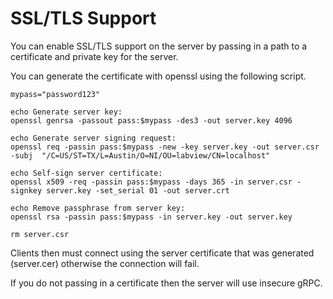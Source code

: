 # SSL/TLS Support

You can enable SSL/TLS support on the server by passing in a path to a certificate and private key for the server.

You can generate the certificate with openssl using the following script.

```
mypass="password123"

echo Generate server key:
openssl genrsa -passout pass:$mypass -des3 -out server.key 4096

echo Generate server signing request:
openssl req -passin pass:$mypass -new -key server.key -out server.csr -subj  "/C=US/ST=TX/L=Austin/O=NI/OU=labview/CN=localhost"

echo Self-sign server certificate:
openssl x509 -req -passin pass:$mypass -days 365 -in server.csr -signkey server.key -set_serial 01 -out server.crt

echo Remove passphrase from server key:
openssl rsa -passin pass:$mypass -in server.key -out server.key

rm server.csr
```

Clients then must connect using the server certificate that was generated (server.cer) otherwise the connection will fail.

If you do not passing in a certificate then the server will use insecure gRPC.
